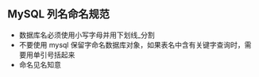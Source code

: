 
MySQL 列名命名规范
---  
+ 数据库名必须使用小写字母并用下划线_分割   
+ 不要使用 mysql 保留字命名数据库对象，如果表名中含有关键字查询时，需要用单引号括起来  
+ 命名见名知意